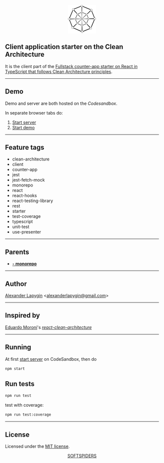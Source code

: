 <div align="center">
    <a href="https://github.com/softspiders/softspiders">
      <img src="./images/sslogo-from-github-20.png"/>
    </a>
</div>

## Client application starter on the Clean Architecture

It is the client part of the [Fullstack counter-app starter on React in TypeScript that follows Clean Architecture principles](https://github.com/softspiders/clean-architecture-counter-starters/tree/clean-architecture-counter-react-hooks-fullstack-jest-ts-starter).

---

## Demo
Demo and server are both hosted on the *Codesandbox*.

In separate browser tabs do:
1. [Start server](https://xg4qv.sse.codesandbox.io)
2. [Start demo](https://pzpw2.csb.app/)

---

## Feature tags
- clean-architecture
- client
- counter-app
- jest
- jest-fetch-mock
- monorepo
- react
- react-hooks
- react-testing-library
- rest
- starter
- test-coverage
- typescript
- unit-test
- use-presenter

---

## Parents

- [**- monorepo**](https://github.com/softspiders/ca-react-rest-api-starter)

---

## Author

[Alexander Lapygin](https://github.com/AlexanderLapygin) <<alexanderlapygin@gmail.com>>

---
## Inspired by

[Eduardo Moroni](https://github.com/eduardomoroni)'s
[*react-clean-architecture*](https://github.com/eduardomoroni/react-clean-architecture)

---

## Running

At first [start server](https://xg4qv.sse.codesandbox.io) on CodeSandbox, then do

```sh
npm start
```

## Run tests

```sh
npm run test
```

test with coverage:
```sh
npm run test:coverage
```

---

## License

Licensed under the [MIT license](./LICENSE).

<div align="center">
    <a href="https://github.com/softspiders/softspiders">SOFTSPIDERS</a>
</div>
